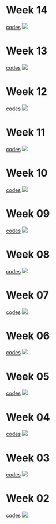 # Week 14
[codes](https://github.com/ronycoelho/tidytuesday/blob/main/2022/codes/week_14/week_14.Rmd)
![](https://github.com/ronycoelho/tidytuesday/blob/main/2022/codes/week_14/week_14.png?raw=true)


# Week 13
[codes](https://github.com/ronycoelho/tidytuesday/blob/main/2022/codes/week_13/week_13.Rmd)
![](https://github.com/ronycoelho/tidytuesday/blob/main/2022/codes/week_13/week_13.png?raw=true)


# Week 12
[codes](https://github.com/ronycoelho/tidytuesday/blob/main/2022/codes/week_12/week_12.Rmd)
![](https://github.com/ronycoelho/tidytuesday/blob/main/2022/codes/week_12/week_12.png?raw=true)

# Week 11
[codes](https://github.com/ronycoelho/tidytuesday/blob/main/2022/codes/week_11/week_11.Rmd)
![](https://github.com/ronycoelho/tidytuesday/blob/main/2022/codes/week_11/week_11.png?raw=true)

# Week 10
[codes](https://github.com/ronycoelho/tidytuesday/blob/main/2022/codes/week_10/week_10.Rmd)
![](https://github.com/ronycoelho/tidytuesday/blob/main/2022/codes/week_10/week_10.png?raw=true)

# Week 09
[codes](https://github.com/ronycoelho/tidytuesday/blob/main/2022/codes/week_09/week_09.Rmd)
![](https://github.com/ronycoelho/tidytuesday/blob/main/2022/codes/week_09/week_09.png?raw=true)

# Week 08
[codes](https://github.com/ronycoelho/tidytuesday/blob/main/2022/codes/week_08/week_08.Rmd)
![](https://github.com/ronycoelho/tidytuesday/blob/main/2022/codes/week_08/week_08.png?raw=true)

# Week 07
[codes](https://github.com/ronycoelho/tidytuesday/blob/main/2022/codes/week_07/week_07.Rmd)
![](https://github.com/ronycoelho/tidytuesday/blob/main/2022/codes/week_07/week_07.png?raw=true)

# Week 06
[codes](https://github.com/ronycoelho/tidytuesday/blob/main/2022/codes/week_06/week_06.Rmd)
![](https://github.com/ronycoelho/tidytuesday/blob/main/2022/codes/week_06/week_06.png?raw=true)

# Week 05
[codes](https://github.com/ronycoelho/tidytuesday/blob/main/2022/codes/week_05/week_05.Rmd)
![](https://github.com/ronycoelho/tidytuesday/blob/main/2022/codes/week_05/week_05.png?raw=true)

# Week 04
[codes](https://github.com/ronycoelho/tidytuesday/blob/main/2022/codes/week_04/week_04.Rmd)
![](https://github.com/ronycoelho/tidytuesday/blob/main/2022/codes/week_04/week_04.png?raw=true)

# Week 03
[codes](https://github.com/ronycoelho/tidytuesday/blob/main/2022/codes/week_03/week_03.Rmd)
![](https://github.com/ronycoelho/tidytuesday/blob/main/2022/codes/week_03/week_03.png?raw=true)

# Week 02
[codes](https://github.com/ronycoelho/tidytuesday/blob/main/2022/codes/week_02/week_02.Rmd)
![](https://github.com/ronycoelho/tidytuesday/blob/main/2022/codes/week_02/week_02.png?raw=true)
